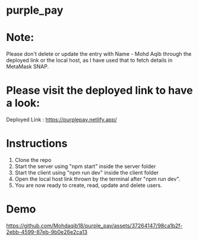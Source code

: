 # purple_pay

# Note: 
Please don't delete or update the entry with Name - Mohd Aqib through the deployed link or the local host, as I have used that to fetch details in MetaMask SNAP.

# Please visit the deployed link to have a look: 
Deployed Link : 
https://purplepay.netlify.app/


# Instructions
1. Clone the repo
2. Start the server using "npm start" inside the server folder
3. Start the client  using "npm run dev" inside the client folder
4. Open the local host link thrown by the terminal after "npm run dev".
5. You are now ready to create, read, update and delete users.


# Demo


https://github.com/Mohdaqib18/purple_pay/assets/37264147/98ca1b2f-2ebb-4599-87eb-9b0e26e2ca13

